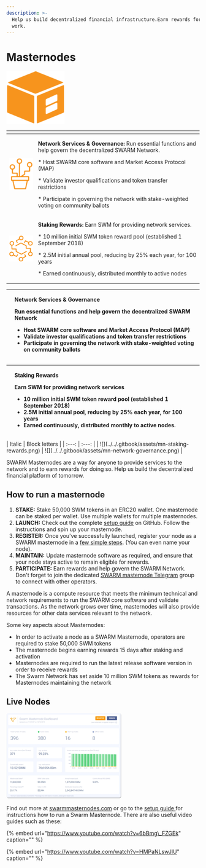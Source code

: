 ```yaml
---
description: >-
  Help us build decentralized financial infrastructure.Earn rewards for your
  work.
---
```


# Masternodes

![](../../.gitbook/assets/mn.png)

<table>
  <thead>
    <tr>
      <th style="text-align:center"></th>
      <th style="text-align:center"></th>
    </tr>
  </thead>
  <tbody>
    <tr>
      <td style="text-align:center">
        <img src="../../.gitbook/assets/mn-network-governance.png" alt/>
      </td>
      <td style="text-align:left">
        <p><b>Network Services &amp; Governance: </b>Run essential functions and
          help govern the decentralized SWARM Network.</p>
        <p>* Host SWARM core software and Market Access Protocol (MAP)</p>
        <p>* Validate investor qualifications and token transfer restrictions</p>
        <p>* Participate in governing the network with stake-weighted voting on community
          ballots</p>
      </td>
    </tr>
    <tr>
      <td style="text-align:center">
        <img src="../../.gitbook/assets/mn-staking-rewards.png" alt/>
      </td>
      <td style="text-align:left">
        <p><b>Staking Rewards:</b> Earn SWM for providing network services.</p>
        <p>* 10 million initial SWM token reward pool (established 1 September 2018)</p>
        <p>* 2.5M initial annual pool, reducing by 25% each year, for 100 years</p>
        <p>* Earned continuously, distributed monthly to active nodes</p>
      </td>
    </tr>
  </tbody>
</table><table>
  <thead>
    <tr>
      <th style="text-align:left">
        <img src="https://github.com/swarmfund/swarm-network-www/tree/4a0906e3c623850b8bc6ba56b81b10df14b79289/swarm-network/.gitbook/assets/mn-network-governance.png"
        alt/>
      </th>
      <th style="text-align:left">
        <p><b>Network Services &amp; Governance</b>
        </p>
        <p>Run essential functions and help govern the decentralized SWARM Network</p>
        <ul>
          <li>Host SWARM core software and Market Access Protocol (MAP)</li>
          <li>Validate investor qualifications and token transfer restrictions</li>
          <li>Participate in governing the network with stake-weighted voting on community
            ballots</li>
        </ul>
      </th>
    </tr>
  </thead>
  <tbody></tbody>
</table><table>
  <thead>
    <tr>
      <th style="text-align:left">
        <img src="https://github.com/swarmfund/swarm-network-www/tree/4a0906e3c623850b8bc6ba56b81b10df14b79289/swarm-network/.gitbook/assets/mn-staking-rewards.png"
        alt/>
      </th>
      <th style="text-align:left">
        <p><b>Staking Rewards</b>
        </p>
        <p>Earn SWM for providing network services</p>
        <ul>
          <li>10 million initial SWM token reward pool (established 1 September 2018)</li>
          <li>2.5M initial annual pool, reducing by 25% each year, for 100 years</li>
          <li>Earned continuously, distributed monthly to active nodes.</li>
        </ul>
      </th>
    </tr>
  </thead>
  <tbody></tbody>
</table>| Italic | Block letters |
| :---: | :---: |
| ![](../../.gitbook/assets/mn-staking-rewards.png) | ![](../../.gitbook/assets/mn-network-governance.png) |

SWARM Masternodes are a way for anyone to provide services to the network and to earn rewards for doing so. Help us build the decentralized financial platform of tomorrow.

## **How to run a masternode**

1. **STAKE:** Stake 50,000 SWM tokens in an ERC20 wallet. One masternode can be staked per wallet. Use multiple wallets for multiple masternodes.
2. **LAUNCH:** Check out the complete [setup guide](https://github.com/swarmfund/swarm-masternode) on GitHub. Follow the instructions and spin up your masternode.
3. **REGISTER:** Once you've successfully launched, register your node as a SWARM masternode in a [few simple steps](https://masternodes.swarm.fund/#/register). \(You can even name your node\).
4. **MAINTAIN:** Update masternode software as required, and ensure that your node stays active to remain eligible for rewards.
5. **PARTICIPATE:** Earn rewards and help govern the SWARM Network. Don't forget to join the dedicated [SWARM masternode Telegram](https://t.me/swarmmasternodes) group to connect with other operators. 

A masternode is a compute resource that meets the minimum technical and network requirements to run the SWARM core software and validate transactions. As the network grows over time, masternodes will also provide resources for other data services relevant to the network.

Some key aspects about Masternodes:

* In order to activate a node as a SWARM Masternode, operators are required to stake 50,000 SWM tokens
* The masternode begins earning rewards 15 days after staking and activation
* Masternodes are required to run the latest release software version in order to receive rewards
* The Swarm Network has set aside 10 million SWM tokens as rewards for Masternodes maintaining the network

## Live Nodes

![](../../.gitbook/assets/mn-dashboard.png)

Find out more at [swarmmasternodes.com](https://www.swarmmasternodes.com/) or go to the [setup guide ](https://swm.by/howtomasternode)for instructions how to run a Swarm Masternode. There are also useful video guides such as these:

{% embed url="https://www.youtube.com/watch?v=6bBmg\_FZGEk" caption="" %}

{% embed url="https://www.youtube.com/watch?v=HMPaNLswJlU" caption="" %}

